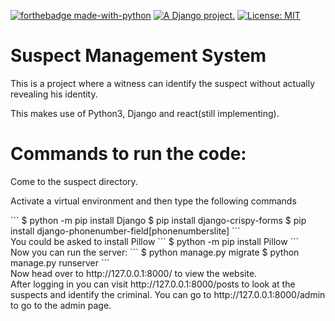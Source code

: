  [![forthebadge made-with-python](http://ForTheBadge.com/images/badges/made-with-python.svg)](https://www.python.org/)
  <a href="http://www.djangoproject.com/"><img src="https://www.djangoproject.com/m/img/badges/djangoproject120x25.gif" border="0" alt="A Django project." title="A Django project." /></a>
 [![License: MIT](https://img.shields.io/badge/License-MIT-yellow.svg)](https://opensource.org/licenses/MIT)

<h1>Suspect Management System</h1>
<p>This is a project where a witness can identify the suspect without actually revealing his identity.</p>

<p>This makes use of Python3, Django and react(still implementing).</p>

<h1> Commands to run the code: </h1>
<p>Come to the suspect directory.</p>
<p>Activate a virtual environment and then type the following commands</p>
```
$ python -m pip install Django
$ pip install django-crispy-forms
$ pip install django-phonenumber-field[phonenumberslite]
```
<br>
You could be asked to install Pillow
```
$ python -m pip install Pillow
```
<br>
Now you can run the server:
```
$ python manage.py migrate
$ python manage.py runserver
```
<br>
Now head over to http://127.0.0.1:8000/ to view the website.
<br>
After logging in you can visit http://127.0.0.1:8000/posts to look at the suspects and identify the criminal.
You can go to http://127.0.0.1:8000/admin to go to the admin page.
